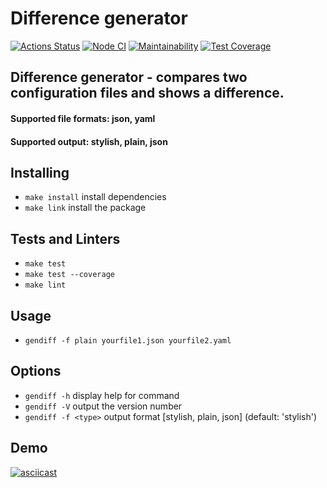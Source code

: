 # Difference generator
[![Actions Status](https://github.com/Bohdan2241/frontend-project-lvl2/workflows/hexlet-check/badge.svg)](https://github.com/Bohdan2241/frontend-project-lvl2/actions)
[![Node CI](https://github.com/Bohdan2241/frontend-project-lvl2/actions/workflows/nodejs.yml/badge.svg)](https://github.com/Bohdan2241/frontend-project-lvl2/actions/workflows/nodejs.yml)
[![Maintainability](https://api.codeclimate.com/v1/badges/b2d52342403a73a27529/maintainability)](https://codeclimate.com/github/Bohdan2241/frontend-project-lvl2/maintainability)
[![Test Coverage](https://api.codeclimate.com/v1/badges/b2d52342403a73a27529/test_coverage)](https://codeclimate.com/github/Bohdan2241/frontend-project-lvl2/test_coverage)
## Difference generator - compares two configuration files and shows a difference.
#### Supported file formats: json, yaml
#### Supported output: stylish, plain, json
## Installing
- `make install` install dependencies
- `make link` install the package
## Tests and Linters
- `make test`
- `make test --coverage`
- `make lint`
## Usage
- `gendiff -f plain yourfile1.json yourfile2.yaml`
## Options
- `gendiff -h` display help for command
- `gendiff -V` output the version number
- `gendiff -f <type>` output format [stylish, plain, json] (default: 'stylish')
## Demo
[![asciicast](https://asciinema.org/a/518921.svg)](https://asciinema.org/a/518921)